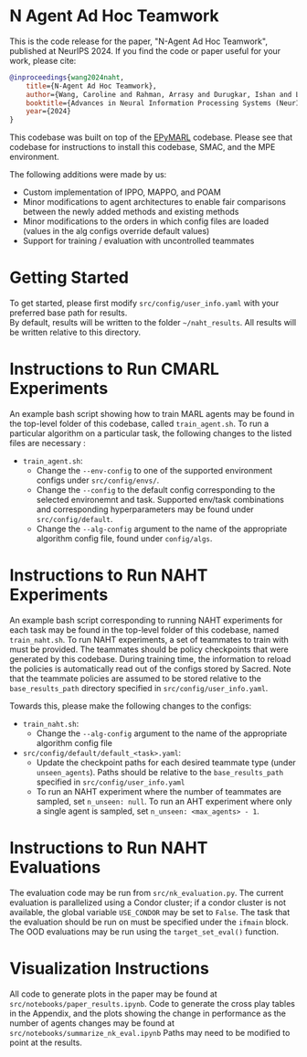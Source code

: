 # N Agent Ad Hoc Teamwork


This is the code release for the paper, "N-Agent Ad Hoc Teamwork", published at NeurIPS 2024. If you find the code or paper useful for your work, please cite: 

```bibtex
@inproceedings{wang2024naht,
    title={N-Agent Ad Hoc Teamwork},
    author={Wang, Caroline and Rahman, Arrasy and Durugkar, Ishan and Liebman, Elad and Stone, Peter},
    booktitle={Advances in Neural Information Processing Systems (NeurIPS)},
    year={2024}
}
```

This codebase was built on top of the [EPyMARL](https://github.com/uoe-agents/epymarl) codebase. 
Please see that codebase for instructions to install this codebase, SMAC, and the MPE environment. 

The following additions were made by us: 
- Custom implementation of IPPO, MAPPO, and POAM
- Minor modifications to agent architectures to enable fair comparisons between the newly added methods and existing methods
- Minor modifications to the orders in which config files are loaded (values in the alg configs override default values)
- Support for training / evaluation with uncontrolled teammates 

# Getting Started 
To get started, please first modify `src/config/user_info.yaml` with your preferred base path for results.  
By default, results will be written to the folder `~/naht_results`.
All results will be written relative to this directory.

# Instructions to Run CMARL Experiments
An example bash script showing how to train MARL agents may be found in the top-level folder of this codebase, called `train_agent.sh`.
To run a particular algorithm on a particular task, the following changes to the listed files are necessary : 
- `train_agent.sh`:
    - Change the `--env-config` to one of the supported environment configs under `src/config/envs/`.
    - Change the `--config` to the default config corresponding to the selected environemnt and task. Supported env/task combinations and corresponding hyperparameters may be found under `src/config/default`.
    - Change the `--alg-config` argument to the name of the appropriate algorithm config file, found under `config/algs`. 

# Instructions to Run NAHT Experiments
An example bash script corresponding to running NAHT experiments for each task may be found in the top-level folder of this codebase, named `train_naht.sh`.
To run NAHT experiments, a set of teammates to train with must be provided. The teammates should be policy checkpoints that were generated by 
this codebase. During training time, the information to reload the policies is automatically read out of the configs stored by Sacred.
Note that the teammate policies are assumed to be stored relative to the `base_results_path` directory specified in `src/config/user_info.yaml`.


Towards this, please make the following changes to the configs: 
- `train_naht.sh`: 
    - Change the `--alg-config` argument to the name of the appropriate algorithm config file 
- `src/config/default/default_<task>.yaml`: 
    - Update the checkpoint paths for each desired teammate type (under `unseen_agents`). Paths should be relative to 
    the `base_results_path` specified in `src/config/user_info.yaml`
    - To run an NAHT experiment where the number of teammates are sampled, set `n_unseen: null`. To run an AHT experiment where 
    only a single agent is sampled, set `n_unseen: <max_agents> - 1`.


# Instructions to Run NAHT Evaluations
The evaluation code may be run from `src/nk_evaluation.py`.
The current evaluation is parallelized using a Condor cluster; if a condor cluster is not available, the global 
variable `USE_CONDOR` may be set to `False`.
The task that the evaluation should be run on must be specified under the `ifmain` block.
The OOD evaluations may be run using the `target_set_eval()` function.

# Visualization Instructions 
 All code to generate plots in the paper may be found at `src/notebooks/paper_results.ipynb`.
 Code to generate the cross play tables in the Appendix, and the plots showing the change in performance 
 as the number of agents changes may be found at `src/notebooks/summarize_nk_eval.ipynb`
 Paths may need to be modified to point at the results. 
